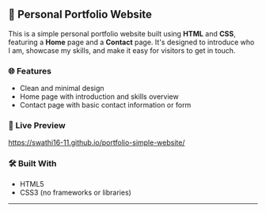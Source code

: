 

## 💼 Personal Portfolio Website

This is a simple personal portfolio website built using **HTML** and **CSS**, featuring a **Home** page and a **Contact** page. It's designed to introduce who I am, showcase my skills, and make it easy for visitors to get in touch.

### 🌐 Features

* Clean and minimal design
* Home page with introduction and skills overview
* Contact page with basic contact information or form

### 🚀 Live Preview

https://swathi16-11.github.io/portfolio-simple-website/

### 🛠️ Built With

* HTML5
* CSS3 (no frameworks or libraries)

---


